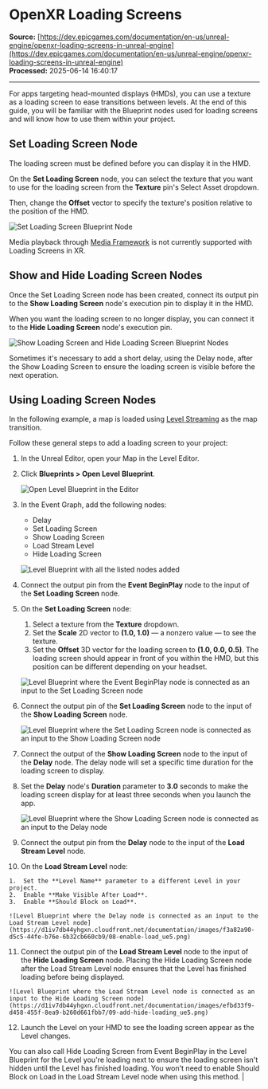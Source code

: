 # OpenXR Loading Screens

**Source:** [https://dev.epicgames.com/documentation/en-us/unreal-engine/openxr-loading-screens-in-unreal-engine](https://dev.epicgames.com/documentation/en-us/unreal-engine/openxr-loading-screens-in-unreal-engine)  
**Processed:** 2025-06-14 16:40:17

---

For apps targeting head-mounted displays (HMDs), you can use a texture as a loading screen to ease transitions between levels. At the end of this guide, you will be familiar with the Blueprint nodes used for loading screens and will know how to use them within your project.

## Set Loading Screen Node

The loading screen must be defined before you can display it in the HMD.

On the **Set Loading Screen** node, you can select the texture that you want to use for the loading screen from the **Texture** pin's Select Asset dropdown.

Then, change the **Offset** vector to specify the texture's position relative to the position of the HMD.

![Set Loading Screen Blueprint Node](https://d1iv7db44yhgxn.cloudfront.net/documentation/images/f24d6c1e-bcf1-4577-9bcb-f5fc7a4f1dbf/01-set-loading-screen_ue5.png)

Media playback through [Media Framework](/documentation/en-us/unreal-engine/media-framework-in-unreal-engine) is not currently supported with Loading Screens in XR.

## Show and Hide Loading Screen Nodes

Once the Set Loading Screen node has been created, connect its output pin to the **Show Loading Screen** node's execution pin to display it in the HMD.

When you want the loading screen to no longer display, you can connect it to the **Hide Loading Screen** node's execution pin.

![Show Loading Screen and Hide Loading Screen Blueprint Nodes](https://d1iv7db44yhgxn.cloudfront.net/documentation/images/649c4d5f-55d2-40a9-be2b-2a2de755dd7f/02-show-hide-screen_ue5.png)

Sometimes it's necessary to add a short delay, using the Delay node, after the Show Loading Screen to ensure the loading screen is visible before the next operation.

## Using Loading Screen Nodes

In the following example, a map is loaded using [Level Streaming](/documentation/en-us/unreal-engine/level-streaming-in-unreal-engine) as the map transition.

Follow these general steps to add a loading screen to your project:

1.  In the Unreal Editor, open your Map in the Level Editor.
    
2.  Click **Blueprints > Open Level** **Blueprint**.
    
    ![Open Level Blueprint in the Editor](https://d1iv7db44yhgxn.cloudfront.net/documentation/images/da5c57a7-fe9e-47e0-87d9-ac8e41d21e35/03-open-level-blueprint_ue5.png)
3.  In the Event Graph, add the following nodes:
    
    -   Delay
    -   Set Loading Screen
    -   Show Loading Screen
    -   Load Stream Level
    -   Hide Loading Screen
    
    ![Level Blueprint with all the listed nodes added](https://d1iv7db44yhgxn.cloudfront.net/documentation/images/3664ea3d-5d12-42b6-95c1-82e0679dc64f/04-event-begin-play_ue5.png)
4.  Connect the output pin from the **Event BeginPlay** node to the input of the **Set Loading Screen** node.
    
5.  On the **Set Loading Screen** node:
    
    1.  Select a texture from the **Texture** dropdown.
    2.  Set the **Scale** 2D vector to **(1.0, 1.0)** — a nonzero value — to see the texture.
    3.  Set the **Offset** 3D vector for the loading screen to **(1.0, 0.0, 0.5)**. The loading screen should appear in front of you within the HMD, but this position can be different depending on your headset.
    
    ![Level Blueprint where the Event BeginPlay node is connected as an input to the Set Loading Screen node](https://d1iv7db44yhgxn.cloudfront.net/documentation/images/29714431-fdba-4098-9a18-b9ceb696fab5/05-scale-offset_ue5.png)
6.  Connect the output pin of the **Set Loading Screen** node to the input of the **Show Loading Screen** node.
    
    ![Level Blueprint where the Set Loading Screen node is connected as an input to the Show Loading Screen node](https://d1iv7db44yhgxn.cloudfront.net/documentation/images/d6c790ef-7209-429e-badb-d83097a71630/06-connect-loading-screen_ue5.png)
7.  Connect the output of the **Show Loading Screen** node to the input of the **Delay** node. The delay node will set a specific time duration for the loading screen to display.
    
8.  Set the **Delay** node's **Duration** parameter to **3.0** seconds to make the loading screen display for at least three seconds when you launch the app.
    
    ![Level Blueprint where the Show Loading Screen node is connected as an input to the Delay node](https://d1iv7db44yhgxn.cloudfront.net/documentation/images/01a6a144-f923-43af-813b-d3e3f4c61730/07-add-delay_ue5.png)
9.  Connect the output pin from the **Delay** node to the input of the **Load Stream Level** node.
    
10.  On the **Load Stream Level** node:
    
    1.  Set the **Level Name** parameter to a different Level in your project.
    2.  Enable **Make Visible After Load**.
    3.  Enable **Should Block on Load**.
    
    ![Level Blueprint where the Delay node is connected as an input to the Load Stream Level node](https://d1iv7db44yhgxn.cloudfront.net/documentation/images/f3a82a90-d5c5-44fe-b76e-6b32cb660cb9/08-enable-load_ue5.png)
11.  Connect the output pin of the **Load Stream Level** node to the input of the **Hide Loading Screen** node. Placing the Hide Loading Screen node after the Load Stream Level node ensures that the Level has finished loading before being displayed.
    
    ![Level Blueprint where the Load Stream Level node is connected as an input to the Hide Loading Screen node](https://d1iv7db44yhgxn.cloudfront.net/documentation/images/efbd33f9-d458-455f-8ea9-b260d661fbb7/09-add-hide-loading_ue5.png)
12.  Launch the Level on your HMD to see the loading screen appear as the Level changes.

You can also call Hide Loading Screen from Event BeginPlay in the Level Blueprint for the Level you're loading next to ensure the loading screen isn't hidden until the Level has finished loading. You won't need to enable Should Block on Load in the Load Stream Level node when using this method. |